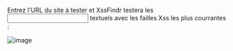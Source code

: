 Entrez l'URL du site à tester et XssFindr testera les <input> textuels avec les failles Xss les plus courrantes : 

![image](https://github.com/nathanbvn/XssFindr/assets/94560509/7666eedc-8e2b-4656-8ee7-6a5113bce23e)
